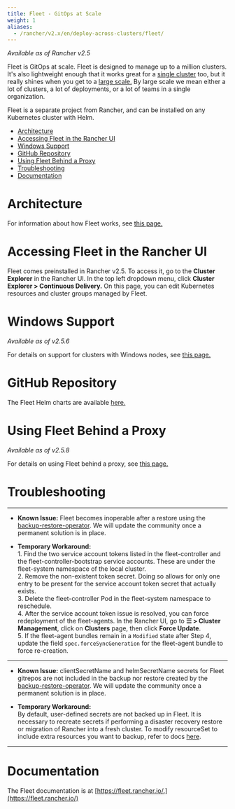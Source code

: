 ```yaml
---
title: Fleet - GitOps at Scale
weight: 1
aliases:
  - /rancher/v2.x/en/deploy-across-clusters/fleet/
---
```


_Available as of Rancher v2.5_

Fleet is GitOps at scale. Fleet is designed to manage up to a million clusters. It's also lightweight enough that it works great for a [single cluster](https://fleet.rancher.io/single-cluster-install/) too, but it really shines when you get to a [large scale.](https://fleet.rancher.io/multi-cluster-install/) By large scale we mean either a lot of clusters, a lot of deployments, or a lot of teams in a single organization.

Fleet is a separate project from Rancher, and can be installed on any Kubernetes cluster with Helm.

- [Architecture](#architecture)
- [Accessing Fleet in the Rancher UI](#accessing-fleet-in-the-rancher-ui)
- [Windows Support](#windows-support)
- [GitHub Repository](#github-repository)
- [Using Fleet Behind a Proxy](#using-fleet-behind-a-proxy)
- [Troubleshooting](#troubleshooting)
- [Documentation](#documentation)

# Architecture

For information about how Fleet works, see [this page.](./architecture)

# Accessing Fleet in the Rancher UI

Fleet comes preinstalled in Rancher v2.5. To access it, go to the **Cluster Explorer** in the Rancher UI. In the top left dropdown menu, click **Cluster Explorer > Continuous Delivery.** On this page, you can edit Kubernetes resources and cluster groups managed by Fleet.

# Windows Support

_Available as of v2.5.6_

For details on support for clusters with Windows nodes, see [this page.](./windows)


# GitHub Repository

The Fleet Helm charts are available [here.](https://github.com/rancher/fleet/releases/latest)


# Using Fleet Behind a Proxy

_Available as of v2.5.8_

For details on using Fleet behind a proxy, see [this page.](./proxy)

# Troubleshooting
---
* **Known Issue:** Fleet becomes inoperable after a restore using the [backup-restore-operator]({{<baseurl>}}rancher/v2.5/en/backups/back-up-rancher/#1-install-the-rancher-backup-operator). We will update the community once a permanent solution is in place. 

* **Temporary Workaround:** </br>
        1. Find the two service account tokens listed in the fleet-controller and the fleet-controller-bootstrap service accounts. These are under the fleet-system namespace of the local cluster. </br>
        2. Remove the non-existent token secret. Doing so allows for only one entry to be present for the service account token secret that actually exists. </br> 
        3. Delete the fleet-controller Pod in the fleet-system namespace to reschedule. </br>
        4. After the service account token issue is resolved, you can force redeployment of the fleet-agents. In the Rancher UI, go to **☰ > Cluster Management**, click on **Clusters** page, then click **Force Update**. </br> 
        5. If the fleet-agent bundles remain in a `Modified` state after Step 4, update the field `spec.forceSyncGeneration` for the fleet-agent bundle to force re-creation.

---
* **Known Issue:** clientSecretName and helmSecretName secrets for Fleet gitrepos are not included in the backup nor restore created by the [backup-restore-operator]({{<baseurl>}}rancher/v2.5/en/backups/back-up-rancher/#1-install-the-rancher-backup-operator). We will update the community once a permanent solution is in place. 

* **Temporary Workaround:** </br>
By default, user-defined secrets are not backed up in Fleet. It is necessary to recreate secrets if performing a disaster recovery restore or migration of Rancher into a fresh cluster. To modify resourceSet to include extra resources you want to backup, refer to docs [here](https://github.com/rancher/backup-restore-operator#user-flow).

---
      
# Documentation

The Fleet documentation is at [https://fleet.rancher.io/.](https://fleet.rancher.io/)
